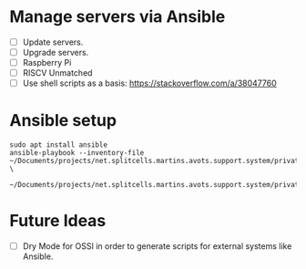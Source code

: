 # Manage servers via Ansible
* [ ] Update servers.
* [ ] Upgrade servers.
* [ ] Raspberry Pi
* [ ] RISCV Unmatched
* [ ] Use shell scripts as a basis: https://stackoverflow.com/a/38047760

# Ansible setup

```
sudo apt install ansible
ansible-playbook --inventory-file ~/Documents/projects/net.splitcells.martins.avots.support.system/private/net.splitcells.martins.avots.support.system/src/main/ansible/inventory.ini \
	~/Documents/projects/net.splitcells.martins.avots.support.system/private/net.splitcells.martins.avots.support.system/src/main/ansible/net.splitcells.martins.avots.raspberry.v2.yaml
```

# Future Ideas
* [ ] Dry Mode for OSSI in order to generate scripts for external systems like Ansible.